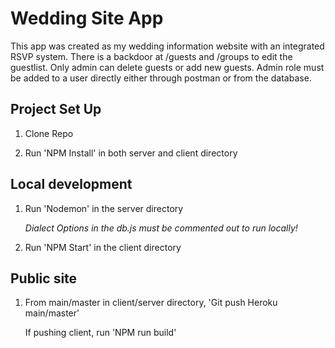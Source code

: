 # Wedding Site App

This app was created as my wedding information website with an integrated RSVP system. There is a backdoor at /guests and /groups to edit the guestlist. Only admin can delete guests or add new guests. Admin role must be added to a user directly either through postman or from the database.

## Project Set Up

1. Clone Repo

2. Run 'NPM Install' in both server and client directory

## Local development

1. Run 'Nodemon' in the server directory

   _Dialect Options in the db.js must be commented out to run locally!_

2. Run 'NPM Start' in the client directory

## Public site

1. From main/master in client/server directory, 'Git push Heroku main/master'

   If pushing client, run 'NPM run build'
